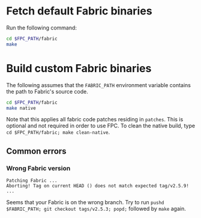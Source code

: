 <!---
Licensed under Creative Commons Attribution 4.0 International License
https://creativecommons.org/licenses/by/4.0/
--->

# Fetch default Fabric binaries

Run the following command:

```bash
cd $FPC_PATH/fabric
make
```

# Build custom Fabric binaries
The following assumes that the `FABRIC_PATH` environment variable contains the path to Fabric's source code.
```bash
cd $FPC_PATH/fabric
make native
```

Note that this applies all fabric code patches residing in `patches`.
This is optional and not required in order to use FPC.
To clean the native build, type `cd $FPC_PATH/fabric; make clean-native`.
## Common errors

### Wrong Fabric version
```
Patching Fabric ...
Aborting! Tag on current HEAD () does not match expected tag/v2.5.9!
...
```

Seems that your Fabric is on the wrong branch.
Try to run `pushd $FABRIC_PATH; git checkout tags/v2.5.3; popd;` followed by `make` again.
